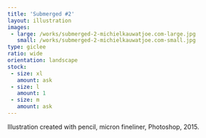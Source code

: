```yaml
---
title: 'Submerged #2'
layout: illustration
images:
 - large: /works/submerged-2-michielkauwatjoe.com-large.jpg
   small: /works/submerged-2-michielkauwatjoe.com-small.jpg
type: giclee
ratio: wide
orientation: landscape
stock:
 - size: xl
   amount: ask
 - size: l
   amount: 1
 - size: m
   amount: ask
---
```


Illustration created with pencil, micron fineliner, Photoshop, 2015.
